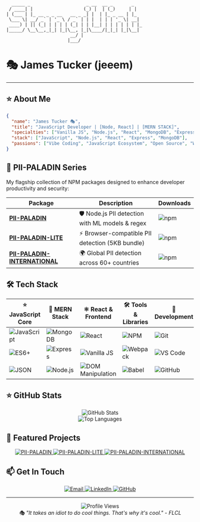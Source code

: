 ```
  _____ _                     _ __  __ _       _ 
 / ____| |                   (_) |  | (_)     | |
| (___ | |_ __ _ _ __   __ _ _| |  | |_ _ __ | |_
 \___ \| __/ _` | '_ \ / _` | | |  | | | '_ \| __|
 ____) | || (_| | | | | (_| | | |__| | | | | | | |_
|_____/ \__\__,_|_| |_|\__, |_|\____/|_|_| |_|\__|
                        __/ |                      
                       |___/                       
```

# 🎭 James Tucker (jeeem)

---

## ⭐ About Me

```json
{
  "name": "James Tucker 🎭",
  "title": "JavaScript Developer | [Node, React] | [MERN STACK]",
  "specialties": ["Vanilla JS", "Node.js", "React", "MongoDB", "Express"],
  "stack": ["JavaScript", "Node.js", "React", "Express", "MongoDB"],
  "passions": ["Vibe Coding", "JavaScript Ecosystem", "Open Source", "Web Development"]
}
```

## 🌟 PII-PALADIN Series

My flagship collection of NPM packages designed to enhance developer productivity and security:

| Package | Description | Downloads |
|---------|-------------|-----------|
| [**PII-PALADIN**](https://github.com/jeeem/PII-PALADIN) | 🛡️ Node.js PII detection with ML models & regex | ![npm](https://img.shields.io/npm/dm/pii-paladin) |
| [**PII-PALADIN-LITE**](https://github.com/jeeem/PII-PALADIN-LITE) | ⚡ Browser-compatible PII detection (5KB bundle) | ![npm](https://img.shields.io/npm/dm/pii-paladin-lite) |
| [**PII-PALADIN-INTERNATIONAL**](https://github.com/jeeem/PII-PALADIN-INTERNATIONAL) | 🌍 Global PII detection across 60+ countries | ![npm](https://img.shields.io/npm/dm/pii-paladin-international) |

## 🛠️ Tech Stack

| ⭐ **JavaScript Core** | 🚀 **MERN Stack** | ⚛️ **React & Frontend** | 🛠️ **Tools & Libraries** | 🌟 **Development** |
|------------------------|-------------------|-------------------------|---------------------------|-------------------|
| ![JavaScript](https://img.shields.io/badge/JavaScript-F7DF1E?style=for-the-badge&logo=javascript&logoColor=black) | ![MongoDB](https://img.shields.io/badge/MongoDB-4EA94B?style=for-the-badge&logo=mongodb&logoColor=white) | ![React](https://img.shields.io/badge/React-20232A?style=for-the-badge&logo=react&logoColor=61DAFB) | ![NPM](https://img.shields.io/badge/NPM-CB3837?style=for-the-badge&logo=npm&logoColor=white) | ![Git](https://img.shields.io/badge/Git-F05032?style=for-the-badge&logo=git&logoColor=white) |
| ![ES6+](https://img.shields.io/badge/ES6+-F7DF1E?style=for-the-badge&logo=javascript&logoColor=black) | ![Express](https://img.shields.io/badge/Express.js-404D59?style=for-the-badge&logo=express&logoColor=white) | ![Vanilla JS](https://img.shields.io/badge/Vanilla_JS-F7DF1E?style=for-the-badge&logo=javascript&logoColor=black) | ![Webpack](https://img.shields.io/badge/Webpack-8DD6F9?style=for-the-badge&logo=webpack&logoColor=black) | ![VS Code](https://img.shields.io/badge/VS_Code-007ACC?style=for-the-badge&logo=visual-studio-code&logoColor=white) |
| ![JSON](https://img.shields.io/badge/JSON-000000?style=for-the-badge&logo=json&logoColor=white) | ![Node.js](https://img.shields.io/badge/Node.js-43853D?style=for-the-badge&logo=node.js&logoColor=white) | ![DOM Manipulation](https://img.shields.io/badge/DOM_Manipulation-F7DF1E?style=for-the-badge&logo=javascript&logoColor=black) | ![Babel](https://img.shields.io/badge/Babel-F9DC3E?style=for-the-badge&logo=babel&logoColor=black) | ![GitHub](https://img.shields.io/badge/GitHub-100000?style=for-the-badge&logo=github&logoColor=white) |

## ⭐ GitHub Stats

<div align="center">
  <img src="https://github-readme-stats.vercel.app/api?username=jeeem&show_icons=true&theme=radical&hide_border=true" alt="GitHub Stats">
  <br>
  <img src="https://github-readme-stats.vercel.app/api/top-langs/?username=jeeem&layout=compact&theme=radical&hide_border=true" alt="Top Languages">
</div>

## 🚀 Featured Projects

<div align="center">
  <a href="https://github.com/jeeem/PII-PALADIN">
    <img src="https://github-readme-stats.vercel.app/api/pin/?username=jeeem&repo=PII-PALADIN&theme=radical&hide_border=true" alt="PII-PALADIN">
  </a>
  <a href="https://github.com/jeeem/PII-PALADIN-LITE">
    <img src="https://github-readme-stats.vercel.app/api/pin/?username=jeeem&repo=PII-PALADIN-LITE&theme=radical&hide_border=true" alt="PII-PALADIN-LITE">
  </a>
  <a href="https://github.com/jeeem/PII-PALADIN-INTERNATIONAL">
    <img src="https://github-readme-stats.vercel.app/api/pin/?username=jeeem&repo=PII-PALADIN-INTERNATIONAL&theme=radical&hide_border=true" alt="PII-PALADIN-INTERNATIONAL">
  </a>
</div>

## 📫 Get In Touch

<div align="center">
  <a href="mailto:jimmytucker0@gmail.com">
    <img src="https://img.shields.io/badge/Email-D14836?style=for-the-badge&logo=gmail&logoColor=white" alt="Email">
  </a>
  <a href="https://www.linkedin.com/in/james-tucker-6501a527/">
    <img src="https://img.shields.io/badge/LinkedIn-0077B5?style=for-the-badge&logo=linkedin&logoColor=white" alt="LinkedIn">
  </a>
  <a href="https://github.com/jeeem">
    <img src="https://img.shields.io/badge/GitHub-100000?style=for-the-badge&logo=github&logoColor=white" alt="GitHub">
  </a>
</div>

---

<div align="center">
  <img src="https://komarev.com/ghpvc/?username=jeeem&style=flat-square&color=blue" alt="Profile Views">
  <br>
  <em>🎭 "It takes an idiot to do cool things. That's why it's cool." - FLCL</em>
</div>
